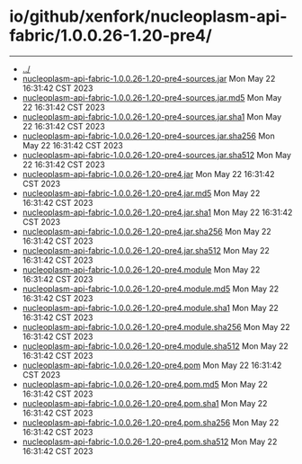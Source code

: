 # io/github/xenfork/nucleoplasm-api-fabric/1.0.0.26-1.20-pre4/

---
- [../](../index.md)
- [nucleoplasm-api-fabric-1.0.0.26-1.20-pre4-sources.jar](nucleoplasm-api-fabric-1.0.0.26-1.20-pre4-sources.jar) Mon May 22 16:31:42 CST 2023
- [nucleoplasm-api-fabric-1.0.0.26-1.20-pre4-sources.jar.md5](nucleoplasm-api-fabric-1.0.0.26-1.20-pre4-sources.jar.md5) Mon May 22 16:31:42 CST 2023
- [nucleoplasm-api-fabric-1.0.0.26-1.20-pre4-sources.jar.sha1](nucleoplasm-api-fabric-1.0.0.26-1.20-pre4-sources.jar.sha1) Mon May 22 16:31:42 CST 2023
- [nucleoplasm-api-fabric-1.0.0.26-1.20-pre4-sources.jar.sha256](nucleoplasm-api-fabric-1.0.0.26-1.20-pre4-sources.jar.sha256) Mon May 22 16:31:42 CST 2023
- [nucleoplasm-api-fabric-1.0.0.26-1.20-pre4-sources.jar.sha512](nucleoplasm-api-fabric-1.0.0.26-1.20-pre4-sources.jar.sha512) Mon May 22 16:31:42 CST 2023
- [nucleoplasm-api-fabric-1.0.0.26-1.20-pre4.jar](nucleoplasm-api-fabric-1.0.0.26-1.20-pre4.jar) Mon May 22 16:31:42 CST 2023
- [nucleoplasm-api-fabric-1.0.0.26-1.20-pre4.jar.md5](nucleoplasm-api-fabric-1.0.0.26-1.20-pre4.jar.md5) Mon May 22 16:31:42 CST 2023
- [nucleoplasm-api-fabric-1.0.0.26-1.20-pre4.jar.sha1](nucleoplasm-api-fabric-1.0.0.26-1.20-pre4.jar.sha1) Mon May 22 16:31:42 CST 2023
- [nucleoplasm-api-fabric-1.0.0.26-1.20-pre4.jar.sha256](nucleoplasm-api-fabric-1.0.0.26-1.20-pre4.jar.sha256) Mon May 22 16:31:42 CST 2023
- [nucleoplasm-api-fabric-1.0.0.26-1.20-pre4.jar.sha512](nucleoplasm-api-fabric-1.0.0.26-1.20-pre4.jar.sha512) Mon May 22 16:31:42 CST 2023
- [nucleoplasm-api-fabric-1.0.0.26-1.20-pre4.module](nucleoplasm-api-fabric-1.0.0.26-1.20-pre4.module) Mon May 22 16:31:42 CST 2023
- [nucleoplasm-api-fabric-1.0.0.26-1.20-pre4.module.md5](nucleoplasm-api-fabric-1.0.0.26-1.20-pre4.module.md5) Mon May 22 16:31:42 CST 2023
- [nucleoplasm-api-fabric-1.0.0.26-1.20-pre4.module.sha1](nucleoplasm-api-fabric-1.0.0.26-1.20-pre4.module.sha1) Mon May 22 16:31:42 CST 2023
- [nucleoplasm-api-fabric-1.0.0.26-1.20-pre4.module.sha256](nucleoplasm-api-fabric-1.0.0.26-1.20-pre4.module.sha256) Mon May 22 16:31:42 CST 2023
- [nucleoplasm-api-fabric-1.0.0.26-1.20-pre4.module.sha512](nucleoplasm-api-fabric-1.0.0.26-1.20-pre4.module.sha512) Mon May 22 16:31:42 CST 2023
- [nucleoplasm-api-fabric-1.0.0.26-1.20-pre4.pom](nucleoplasm-api-fabric-1.0.0.26-1.20-pre4.pom) Mon May 22 16:31:42 CST 2023
- [nucleoplasm-api-fabric-1.0.0.26-1.20-pre4.pom.md5](nucleoplasm-api-fabric-1.0.0.26-1.20-pre4.pom.md5) Mon May 22 16:31:42 CST 2023
- [nucleoplasm-api-fabric-1.0.0.26-1.20-pre4.pom.sha1](nucleoplasm-api-fabric-1.0.0.26-1.20-pre4.pom.sha1) Mon May 22 16:31:42 CST 2023
- [nucleoplasm-api-fabric-1.0.0.26-1.20-pre4.pom.sha256](nucleoplasm-api-fabric-1.0.0.26-1.20-pre4.pom.sha256) Mon May 22 16:31:42 CST 2023
- [nucleoplasm-api-fabric-1.0.0.26-1.20-pre4.pom.sha512](nucleoplasm-api-fabric-1.0.0.26-1.20-pre4.pom.sha512) Mon May 22 16:31:42 CST 2023
